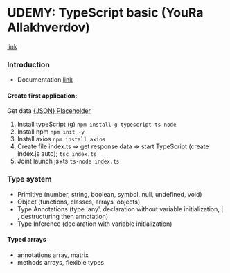 # UDEMY: TypeScript basic (YouRa Allakhverdov)
[link](https://www.udemy.com/course/typescript-bootcamp/learn/lecture/26214098?start=0#overview)

### Introduction
- Documentation [link](https://www.typescriptlang.org/docs/)

#### Create first application:
Get data <a href="https://jsonplaceholder.typicode.com/todos" target="_blank">{JSON} Placeholder</a>
1. Install typeScript (g) 
`npm install-g typescript ts node` 
2. Install npm 
`npm init -y` 
3. Install axios 
`npm install axios` 
4. Create file index.ts => get response data => start TypeScript (create index.js auto); 
`tsc index.ts`   
5. Joint launch js+ts 
`ts-node index.ts` 

### Type system
- Primitive (number, string, boolean, symbol, null, undefined, void)
- Object (functions, classes, arrays, objects)
- Type Annotations (type 'any', declaration without variable initialization, | , destructuring then annotation)
- Type Inference (declaration with variable initialization)

#### Typed arrays
- annotations array, matrix
- methods arrays, flexible types









